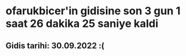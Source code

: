 # ofarukbicer'in gidisine son 3 gun 1 saat 26 dakika 25 saniye kaldi

## Gidis tarihi: 30.09.2022 :(